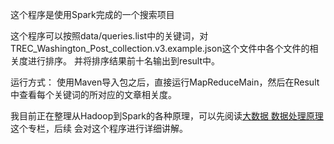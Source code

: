 这个程序是使用Spark完成的一个搜索项目

这个程序可以按照data/queries.list中的关键词，对TREC_Washington_Post_collection.v3.example.json这个文件中各个文件的相关度进行排序。
并将排序结果前十名输出到result中。

运行方式：
使用Maven导入包之后，直接运行MapReduceMain，然后在Result中查看每个关键词的所对应的文章相关度。

我目前正在整理从Hadoop到Spark的各种原理，可以先阅读[大数据 数据处理原理](https://juejin.cn/column/7238519458624716861)这个专栏，后续
会对这个程序进行详细讲解。





